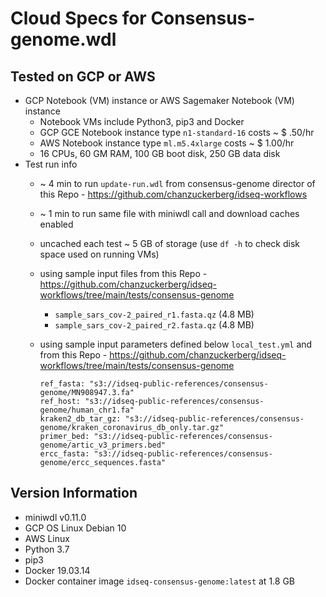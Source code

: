 # Cloud Specs for Consensus-genome.wdl

## Tested on GCP or AWS

- GCP Notebook (VM) instance or AWS Sagemaker Notebook (VM) instance
  - Notebook VMs include Python3, pip3 and Docker
  - GCP GCE Notebook instance type `n1-standard-16` costs ~ $ .50/hr
  - AWS Notebook instance type `ml.m5.4xlarge` costs ~ $ 1.00/hr
  - 16 CPUs, 60 GM RAM, 100 GB boot disk, 250 GB data disk
- Test run info
  - ~ 4 min to run `update-run.wdl` from consensus-genome director of this Repo - https://github.com/chanzuckerberg/idseq-workflows
  - ~ 1 min to run same file with miniwdl call and download caches enabled
  - uncached each test ~ 5 GB of storage (use `df -h` to check disk space used on running VMs)
  - using sample input files from this Repo - https://github.com/chanzuckerberg/idseq-workflows/tree/main/tests/consensus-genome
    - `sample_sars_cov-2_paired_r1.fasta.qz` (4.8 MB)
    - `sample_sars_cov-2_paired_r2.fasta.qz` (4.8 MB)
  - using sample input parameters defined below  `local_test.yml` and from this Repo - https://github.com/chanzuckerberg/idseq-workflows/tree/main/tests/consensus-genome

      ````
      ref_fasta: "s3://idseq-public-references/consensus-genome/MN908947.3.fa"
      ref_host: "s3://idseq-public-references/consensus-genome/human_chr1.fa"
      kraken2_db_tar_gz: "s3://idseq-public-references/consensus-genome/kraken_coronavirus_db_only.tar.gz"
      primer_bed: "s3://idseq-public-references/consensus-genome/artic_v3_primers.bed"
      ercc_fasta: "s3://idseq-public-references/consensus-genome/ercc_sequences.fasta"
      ````

## Version Information

- miniwdl v0.11.0
- GCP OS Linux Debian 10
- AWS Linux
- Python 3.7
- pip3
- Docker 19.03.14
- Docker container image `idseq-consensus-genome:latest` at 1.8 GB

